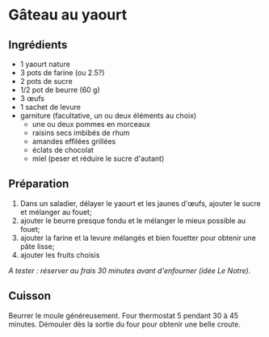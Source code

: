 # Gâteau au yaourt
## Ingrédients
- 1 yaourt nature
- 3 pots de farine (ou 2.5?)
- 2 pots de sucre
- 1/2 pot de beurre (60 g)
- 3 œufs
- 1 sachet de levure
- garniture (facultative, un ou deux éléments au choix)
  - une ou deux pommes en morceaux
  - raisins secs imbibés de rhum
  - amandes effilées grillées
  - éclats de chocolat
  - miel (peser et réduire le sucre d'autant)

## Préparation
1. Dans un saladier, délayer le yaourt et les jaunes d'œufs, ajouter le sucre et mélanger au fouet;
2. ajouter le beurre presque fondu et le mélanger le mieux possible au fouet;
3. ajouter la farine et la levure mélangés et bien fouetter pour obtenir une pâte lisse;
4. ajouter les fruits choisis

*A tester : réserver au frais 30 minutes avant d'enfourner (idée Le Notre).*

## Cuisson
Beurrer le moule généreusement. Four thermostat 5 pendant 30 à 45 minutes. Démouler dès la sortie du four pour obtenir une belle croute.
